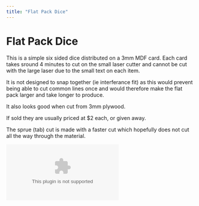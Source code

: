 ```yaml
---
title: "Flat Pack Dice"
---
```

# Flat Pack Dice

This is a simple six sided dice distributed on a 3mm MDF card. Each card takes sround 4 minutes to cut on the small laser cutter and cannot be cut with the large laser due to the small text on each item.

It is not designed to snap together (ie interferance fit) as this would prevent being able to cut common lines once and would therefore make the flat pack larger and take longer to produce.

It also looks good when cut from 3mm plywood.

If sold they are usually priced at \$2 each, or given away.

The sprue (tab) cut is made with a faster cut which hopefully does not cut all the way through the material.

![](/projects/dice.dxf.zip)
